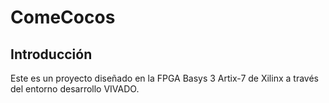 # ComeCocos

## Introducción

Este es un proyecto diseñado en la FPGA Basys 3 Artix-7 de Xilinx a través del entorno desarrollo VIVADO.



